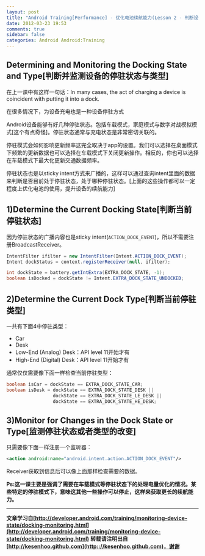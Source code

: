 ```yaml
---
layout: post
title: "Android Training[Performance] - 优化电池续航能力(Lesson 2 - 判断设备的停驻模式)"
date: 2012-03-23 19:53
comments: true
sidebar: false
categories: Android Android:Training
---
```


## Determining and Monitoring the Docking State and Type[判断并监测设备的停驻状态与类型]
在上一课中有这样一句话：In many cases, the act of charging a device is coincident with putting it into a dock.

在很多情况下，为设备充电也是一种设备停驻方式

Android设备能够有好几种停驻状态。包括车载模式，家庭模式与数字对战模拟模式[这个有点奇怪]。停驻状态通常与充电状态是非常密切关联的。

停驻模式会如何影响更新频率这完全取决于app的设置。我们可以选择在桌面模式下频繁的更新数据也可以选择在车载模式下关闭更新操作。相反的，你也可以选择在车载模式下最大化更新交通数据频率。

<!-- More -->

停驻状态也是以sticky intent方式来广播的，这样可以通过查询intent里面的数据来判断是否目前处于停驻状态，处于哪种停驻状态。[上面的这些操作都可以一定程度上优化电池的使用，提升设备的续航能力]

## 1)Determine the Current Docking State[判断当前停驻状态]
因为停驻状态的广播内容也是sticky intent(`ACTION_DOCK_EVENT`)，所以不需要注册BroadcastReceiver。
```java
IntentFilter ifilter = new IntentFilter(Intent.ACTION_DOCK_EVENT);  
Intent dockStatus = context.registerReceiver(null, ifilter);  

int dockState = battery.getIntExtra(EXTRA_DOCK_STATE, -1);  
boolean isDocked = dockState != Intent.EXTRA_DOCK_STATE_UNDOCKED;  
```
## 2)Determine the Current Dock Type[判断当前停驻类型]
一共有下面4中停驻类型：

* Car
* Desk
* Low-End (Analog) Desk：API level 11开始才有
* High-End (Digital) Desk：API level 11开始才有

通常仅仅需要像下面一样检查当前停驻类型：
```java
boolean isCar = dockState == EXTRA_DOCK_STATE_CAR;  
boolean isDesk = dockState == EXTRA_DOCK_STATE_DESK ||   
                 dockState == EXTRA_DOCK_STATE_LE_DESK ||  
                 dockState == EXTRA_DOCK_STATE_HE_DESK;  
```
## 3)Monitor for Changes in the Dock State or Type[监测停驻状态或者类型的改变]
只需要像下面一样注册一个监听器：
```xml
<action android:name="android.intent.action.ACTION_DOCK_EVENT"/>
```
Receiver获取到信息后可以像上面那样检查需要的数据。

**Ps:这一课主要是强调了需要在车载模式等停驻状态下的处理电量优化的情况。某些特定的停驻模式下，意味这其他一些操作可以停止，这样来获取更长的续航能力。**

***
**文章学习自[http://developer.android.com/training/monitoring-device-state/docking-monitoring.html](http://developer.android.com/training/monitoring-device-state/docking-monitoring.html)**
**转载请注明出自[http://kesenhoo.github.com](http:://kesenhoo.github.com)，谢谢**

